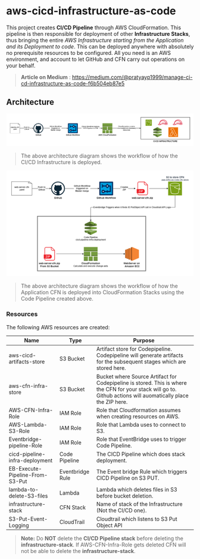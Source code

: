 # aws-cicd-infrastructure-as-code

This project creates **CI/CD Pipeline** through AWS CloudFormation. This pipeline is then responsible for deployment of other **Infrastructure Stacks**, thus bringing the entire *AWS Infrastructure starting from the Application and its Deployment to code*. This can be deployed anywhere with absolutely no prerequisite resources to be configured. All you need is an AWS environment, and account to let GitHub and CFN carry out operations on your behalf.

> **Article on Medium** : https://medium.com/@pratyayp1999/manage-ci-cd-infrastructure-as-code-f6b504eb87e5

## Architecture
![Image](Architecture/createinfra.drawio.png?raw=true)
>The above architecture diagram shows the workflow of how the CI/CD Infrastructure is deployed.

![Image](Architecture/architecture.drawio.png?raw=true)
>The above architecture diagram shows the workflow of how the Application CFN is deployed into CloudFormation Stacks using the Code Pipeline created above.


### Resources

The following AWS resources are created:

|Name                |Type                          |Purpose                         |
|----------------|-------------------------------|-----------------------------|
|aws-cicd-artifacts-store|S3 Bucket|Artifact store for Codepipeline. Codepipeline will generate artifacts for the subsequent stages which are stored here.|
|aws-cfn-infra-store|S3 Bucket|Bucket where Source Artifact for Codepipeline is stored. This is where the CFN for your stack will go to. Github actions will auomatically place the ZIP here.|
|AWS-CFN-Infra-Role|IAM Role|Role that Cloudformation assumes when creating resources on AWS.|
|AWS-Lambda-S3-Role|IAM Role|Role that Lambda uses to connect to S3.|
|Eventbridge-pipeline-Role|IAM Role|Role that EventBridge uses to trigger Code Pipeline.|
|cicd-pipeline-infra-deployment|Code Pipeline|The CICD Pipeline which does stack deployment.|
|EB-Execute-Pipeline-From-S3-Put|Eventbridge Rule|The Event bridge Rule which triggers CICD Pipeline on S3 PUT.|
|lambda-to-delete-S3-files|Lambda|Lambda which deletes files in S3 before bucket deletion.|
|infrastructure-stack|CFN Stack|Name of stack of the Infrastructure (Not the CI/CD one).|
|S3-Put-Event-Logging|CloudTrail|Cloudtrail which listens to S3 Put Object API|

> **Note:** Do **NOT** delete the **CI/CD Pipeline stack** before deleting the **infrastructure-stack**. If AWS-CFN-Infra-Role gets deleted CFN will not be able to delete the **infrastructure-stack**.